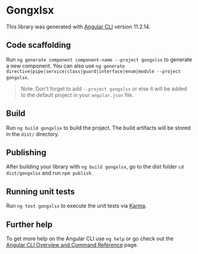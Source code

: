 # Gongxlsx

This library was generated with [Angular CLI](https://github.com/angular/angular-cli) version 11.2.14.

## Code scaffolding

Run `ng generate component component-name --project gongxlsx` to generate a new component. You can also use `ng generate directive|pipe|service|class|guard|interface|enum|module --project gongxlsx`.
> Note: Don't forget to add `--project gongxlsx` or else it will be added to the default project in your `angular.json` file. 

## Build

Run `ng build gongxlsx` to build the project. The build artifacts will be stored in the `dist/` directory.

## Publishing

After building your library with `ng build gongxlsx`, go to the dist folder `cd dist/gongxlsx` and run `npm publish`.

## Running unit tests

Run `ng test gongxlsx` to execute the unit tests via [Karma](https://karma-runner.github.io).

## Further help

To get more help on the Angular CLI use `ng help` or go check out the [Angular CLI Overview and Command Reference](https://angular.io/cli) page.
